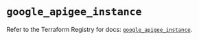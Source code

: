 # `google_apigee_instance`

Refer to the Terraform Registry for docs: [`google_apigee_instance`](https://registry.terraform.io/providers/hashicorp/google/6.18.0/docs/resources/apigee_instance).
